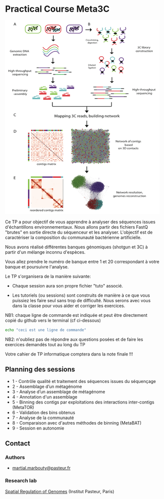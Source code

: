 # Practical Course Meta3C

![meta3C](docs/images/Meta3C_V2.png)


Ce TP a pour objectif de vous apprendre à analyser des séquences issues d'échantillons environnementaux. 
Nous allons partir des fichiers FastQ "brutes" en sortie directe du séquenceur et les analyser.
L'objectif est de caractériser la composition du communauté bactérienne artificielle.

Nous avons réalisé différentes banques génomiques (shotgun et 3C) à partir d'un mélange inconnu d'espèces.

Vous allez prendre le numéro de banque entre 1 et 20 correspondant à votre banque et poursuivre l'analyse.

Le TP s'organisera de la manière suivante:

- Chaque session aura son propre fichier "tuto" associé.

- Les tutoriels (ou sessions) sont construits de manière à ce que vous puissiez les faire seul sans trop de difficulté. Nous serons avec vous dans la classe pour vous aider et corriger les exercices.

NB1: chaque ligne de commande est indiquée et peut être directement copié du github vers le terminal (cf ci-dessous)

```sh
echo "ceci est une ligne de commande"
```

NB2: n'oubliez pas de répondre aux questions posées et de faire les exercices demandés tout au long du TP 

Votre cahier de TP informatique comptera dans la note finale !!!


## Planning des sessions 

* 1 - Contrôle qualité et traitement des séquences issues du séquençage
* 2 - Assemblage d’un métagénome
* 3 - Analyse d’un assemblage de métagénome
* 4 - Annotation d'un assemblage
* 5 - Binning des contigs par exploitations des interactions inter-contigs (MetaTOR)
* 6 - Validation des bins obtenus
* 7 - Analyse de la communauté
* 8 - Comparaison avec d'autres méthodes de binning (MetaBAT)
* 9 - Session en autonomie


## Contact

### Authors

* martial.marbouty@pasteur.fr

### Research lab

[Spatial Regulation of Genomes](https://research.pasteur.fr/en/team/spatial-regulation-of-genomes/) (Institut Pasteur, Paris)


